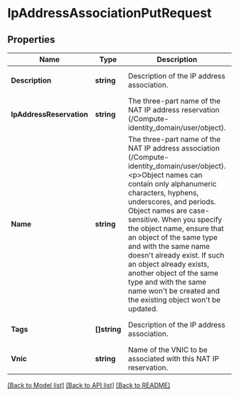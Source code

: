 # IpAddressAssociationPutRequest

## Properties
Name | Type | Description | Notes
------------ | ------------- | ------------- | -------------
**Description** | **string** | Description of the IP address association. | [optional] [default to null]
**IpAddressReservation** | **string** | The three-part name of the NAT IP address reservation (/Compute-identity_domain/user/object). | [optional] [default to null]
**Name** | **string** | The three-part name of the NAT IP address association (/Compute-identity_domain/user/object).&lt;p&gt;Object names can contain only alphanumeric characters, hyphens, underscores, and periods. Object names are case-sensitive. When you specify the object name, ensure that an object of the same type and with the same name doesn&#39;t already exist. If such an object already exists, another object of the same type and with the same name won&#39;t be created and the existing object won&#39;t be updated. | [default to null]
**Tags** | **[]string** | Description of the IP address association. | [optional] [default to null]
**Vnic** | **string** | Name of the VNIC to be associated with this NAT IP reservation. | [optional] [default to null]

[[Back to Model list]](../README.md#documentation-for-models) [[Back to API list]](../README.md#documentation-for-api-endpoints) [[Back to README]](../README.md)


